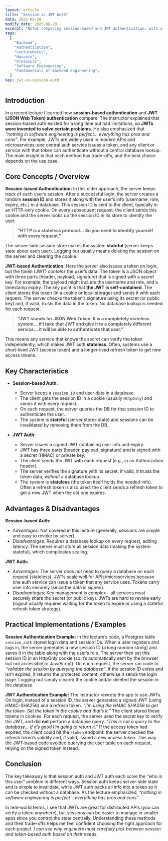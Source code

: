 ```yaml
---
layout: article
title: "Session vs JWT Auth"
date: 2025-08-28
modify_date: 2025-08-28
excerpt: "Notes comparing session-based and JWT authentication, with a look at pros and cons."
tags:
  [
    "Backend",
    "Authentication",
    "LectureNotes",
    "Hussein",
    "Protocols",
    "Software Engineering",
    "Fundamentals of Backend Engineering",
  ]
key: jwt-vs-session-auth
---
```


## Introduction

In a recent lecture I learned how **session-based authentication** and **JWT (JSON Web Token) authentication** compare. The instructor explained that session-based auth existed for a long time but had limitations, so **JWTs were invented to solve certain problems**. He also emphasized that _“nothing in software engineering is perfect… everything has pros and cons”_. For example, JWTs are widely used in modern APIs and microservices: one central auth service issues a token, and any client or service with that token can authenticate without a central database lookup. The main insight is that each method has trade-offs, and the best choice depends on the use case.

## Core Concepts / Overview

**Session-based Authentication:** In this older approach, the server keeps track of each user’s session. After a successful login, the server creates a random **session ID** and stores it along with the user’s info (username, role, expiry, etc.) in a database. This session ID is sent to the client, typically in an HTTP-only cookie. On every subsequent request, the client sends this cookie and the server looks up the session ID in its store to identify the user.

> **“HTTP is a stateless protocol… So you need to identify yourself with every request.”**

The server-side session store makes the system **stateful** (server keeps state about each user). Logging out usually means deleting the session on the server and clearing the cookie.

**JWT-based Authentication:** Here the server also issues a token on login, but the token (JWT) _contains_ the user’s data. The token is a JSON object with three parts (header, payload, signature) that is signed with a secret key. For example, the payload might include the username and role, and a timestamp expiry. The key point is that **the JWT is self-contained**. The client stores this token (in a cookie or local storage) and sends it with each request. The server checks the token’s signature using its secret (or public key) and, if valid, trusts the data in the token. No database lookup is needed for each request.

> **“JWT stands for JSON Web Token. It is a completely stateless system… if I take that JWT and give it to a completely different service… it will be able to authenticate that user.”**

This means any service that knows the secret can verify the token independently, which makes JWT auth **stateless**. Often, systems use a short-lived JWT (access token) and a longer-lived refresh token to get new access tokens.

## Key Characteristics

- **Session-based Auth:**

  - Server keeps a `session ID` and user data in a database.
  - The client gets the session ID in a cookie (usually `HttpOnly`) and sends it with every request.
  - On each request, the server queries the DB for that session ID to authenticate the user.
  - The system is **stateful** (server stores state) and sessions can be invalidated by removing them from the DB.

- **JWT Auth:**
  - Server issues a signed JWT containing user info and expiry.
  - JWT has three parts (header, payload, signature) and is signed with a secret (HMAC) or private key.
  - The client sends the JWT with each request (e.g., in an Authorization header).
  - The server verifies the signature with its secret; if valid, it trusts the token data, _without_ a database lookup.
  - The system is **stateless** (the token itself holds the needed info). Often a refresh token is also used: the client sends a refresh token to get a new JWT when the old one expires.

## Advantages & Disadvantages

**Session-based Auth:**

- _Advantages:_ Not covered in this lecture (generally, sessions are simple and easy to revoke by server).
- _Disadvantages:_ Requires a database lookup on every request, adding latency. The server must store all session data (making the system stateful), which complicates scaling.

**JWT Auth:**

- _Advantages:_ The server does _not_ need to query a database on each request (stateless). JWTs scale well for APIs/microservices because one auth service can issue a token that any service uses. Tokens carry user info securely (since the data is signed).
- _Disadvantages:_ Key management is complex – all services must securely share the secret (or public key). JWTs are hard to revoke early (logout usually requires waiting for the token to expire or using a stateful refresh token strategy).

## Practical Implementations / Examples

**Session Authentication Example:** In the lecture’s code, a Postgres table `session_auth` stored login data and session IDs. When a user registers and logs in, the server generates a new session ID (a long random string) and saves it in the table along with the user’s role. The server then set this session ID in an HttpOnly cookie (so it’s automatically sent by the browser but not accessible to JavaScript). On each request, the server ran code to _“validate the session by querying the database”_. If the session ID exists and isn’t expired, it returns the protected content; otherwise it sends the login page. Logging out simply cleared the cookie and/or deleted the session in the database.

**JWT Authentication Example:** The instructor rewrote the app to use JWTs. On login, instead of a session ID, the server generated a signed JWT (using HMAC-SHA256) and a refresh token. _“I’m using the HMAC SHA256 to get the token. Set the token in the cookie and that’s it.”_ The client stored these tokens in cookies. For each request, the server used the secret key to verify the JWT, and did **not** perform a database query. _“This is not a query to the database... If it’s good I’m going to return it.”_ If the access token had expired, the client could hit the `/token` endpoint: the server checked the refresh token’s validity and, if valid, issued a new access token. This way the JWT-based code avoided querying the user table on each request, relying on the signed token instead.

## Conclusion

The key takeaway is that session auth and JWT auth each solve the “who is this user” problem in different ways. Session auth keeps server-side state and is simple to invalidate, while JWT auth packs all info into a token so it can be checked without a database. As the lecture emphasized, _“nothing in software engineering is perfect – everything has pros and cons”_.

In real-world terms, I see that JWTs are great for distributed APIs (you can verify a token anywhere), but sessions can be easier to manage in smaller apps since you control the state centrally. Understanding these methods and their trade-offs helps me feel confident choosing the right approach for each project. _I can see why engineers must carefully pick between session and token-based auth based on their needs._
